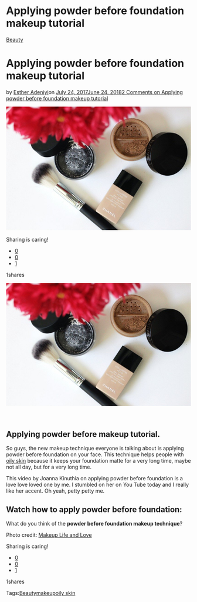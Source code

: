 # Applying powder before foundation makeup tutorial

[Beauty](https://estheradeniyi.com/category/beauty/)
# Applying powder before foundation makeup tutorial

by [Esther Adeniyi](https://estheradeniyi.com/author/esther-adeniyi/)on [July 24, 2017June 24, 2018](https://estheradeniyi.com/applying-powder-before-foundation/)[2 Comments on Applying powder before foundation makeup tutorial](https://estheradeniyi.com/applying-powder-before-foundation/#comments)

![how to apply powder before foundation](images\makeupfoundationandpowder.jpg)

Sharing is caring!

- [0](https://www.facebook.com/sharer/sharer.php?u=https%3A%2F%2Festheradeniyi.com%2Fapplying-powder-before-foundation%2F&amp;t=Applying%20powder%20before%20foundation%20makeup%20tutorial)
- [0](https://twitter.com/intent/tweet?text=Applying%20powder%20before%20foundation%20makeup%20tutorial&amp;url=https%3A%2F%2Festheradeniyi.com%2Fapplying-powder-before-foundation%2F)
- [1](#)

1shares

[![makeup powder and foundation flat lay](images\makeupfoundationandpowder.jpg)](images\makeupfoundationandpowder.jpg)

&#xA0;

## Applying powder before makeup tutorial.

So guys, the new makeup technique everyone is talking about is applying powder before foundation on your face. This technique helps people with [oily skin](https://www.estheradeniyi.com/how-to-make-makeup-last-on-oily-skin) because it keeps your foundation matte for a very long time, maybe not all day, but for a very long time.

This video by Joanna Kinuthia on applying powder before foundation is a love love loved one by me. I stumbled on her on You Tube today and I really like her accent. Oh yeah, petty petty me.

## Watch how to apply powder before foundation:

What do you think of the **powder before foundation makeup technique**?

Photo credit: [Makeup Life and Love](https://makeuplifelove.com/2014/04/best-foundation-tip-ever/)

Sharing is caring!

- [0](https://www.facebook.com/sharer/sharer.php?u=https%3A%2F%2Festheradeniyi.com%2Fapplying-powder-before-foundation%2F&amp;t=Applying%20powder%20before%20foundation%20makeup%20tutorial)
- [0](https://twitter.com/intent/tweet?text=Applying%20powder%20before%20foundation%20makeup%20tutorial&amp;url=https%3A%2F%2Festheradeniyi.com%2Fapplying-powder-before-foundation%2F)
- [1](#)

1shares

Tags:[Beauty](https://estheradeniyi.com/tag/beauty/)[makeup](https://estheradeniyi.com/tag/makeup/)[oily skin](https://estheradeniyi.com/tag/oily-skin/)